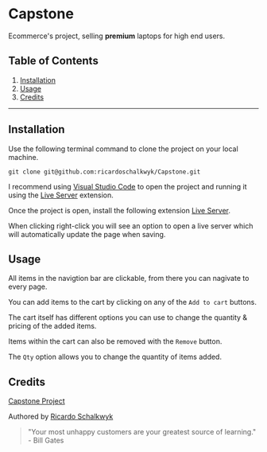 # Capstone

Ecommerce's project, selling **premium** laptops for high end users.

## Table of Contents

1. [Installation](#installation)
2. [Usage](#usage)
3. [Credits](#credits)

---

## Installation

Use the following terminal command to clone the project on your local machine.

```
git clone git@github.com:ricardoschalkwyk/Capstone.git
```

I recommend using [Visual Studio Code](https://code.visualstudio.com) to open the project and running it using the [Live Server](https://marketplace.visualstudio.com/items?itemName=ritwickdey.LiveServer) extension.

Once the project is open, install the following extension
[Live Server](https://marketplace.visualstudio.com/items?itemName=ritwickdey.LiveServer).

When clicking right-click you will see an option to open a live server which will automatically update the page when saving.

## Usage

All items in the navigtion bar are clickable, from there you can nagivate to every page.

You can add items to the cart by clicking on any of the `Add to cart` buttons.

The cart itself has different options you can use to change the quantity & pricing of the added items.

Items within the cart can also be removed with the `Remove` button.

The `Qty` option allows you to change the quantity of items added.

## Credits

[Capstone Project](https://github.com/ricardoschalkwyk/Capstone)

Authored by [Ricardo Schalkwyk](https://github.com/ricardoschalkwyk)

> "Your most unhappy customers are your greatest source of learning." - Bill Gates

